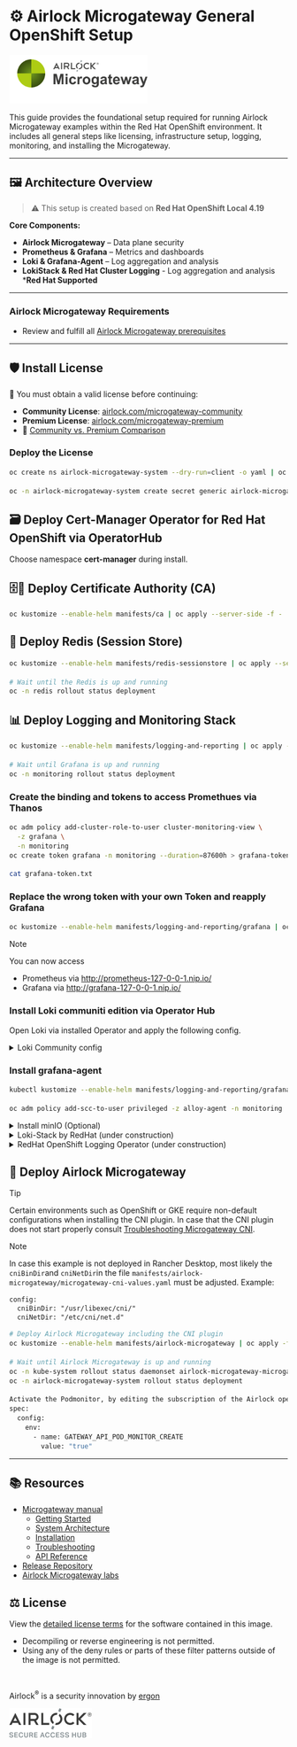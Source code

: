 # ⚙️ Airlock Microgateway General OpenShift Setup

<p align="left">
  <img src="https://raw.githubusercontent.com/airlock/microgateway/main/media/Microgateway_Labeled_AlignRight.svg" alt="Microgateway Logo" width="250">
</p>

This guide provides the foundational setup required for running Airlock Microgateway examples within the Red Hat OpenShift environment. It includes all general steps like licensing, infrastructure setup, logging, monitoring, and installing the Microgateway.

---

## 🖼️ Architecture Overview
> ⚠️ This setup is created based on **Red Hat OpenShift Local 4.19**

**Core Components:**
- **Airlock Microgateway** – Data plane security
- **Prometheus & Grafana** – Metrics and dashboards
- **Loki & Grafana-Agent** – Log aggregation and analysis
- **LokiStack & Red Hat Cluster Logging** - Log aggregation and analysis ***Red Hat Supported**

---

### Airlock Microgateway Requirements
- Review and fulfill all [Airlock Microgateway prerequisites](https://docs.airlock.com/microgateway/latest/#data/1660804711882.html)

---

## 🛡️ Install License

 📝 You must obtain a valid license before continuing:
 - **Community License**: [airlock.com/microgateway-community](https://airlock.com/en/microgateway-community)
 - **Premium License**: [airlock.com/microgateway-premium](https://airlock.com/en/microgateway-premium)
 - 📘 [Community vs. Premium Comparison](https://docs.airlock.com/microgateway/latest/#data/1675772882054.html)

### Deploy the License
```bash
oc create ns airlock-microgateway-system --dry-run=client -o yaml | oc apply -f -

oc -n airlock-microgateway-system create secret generic airlock-microgateway-license --from-file=microgateway-license.txt --dry-run=client -o yaml | oc apply -f -
```

## 🗃️ Deploy Cert-Manager Operator for Red Hat OpenShift via OperatorHub
Choose namespace **cert-manager** during install.

## 🗄️📜 Deploy Certificate Authority (CA)
```bash
oc kustomize --enable-helm manifests/ca | oc apply --server-side -f -
```

## 🔐 Deploy Redis (Session Store)
```bash
oc kustomize --enable-helm manifests/redis-sessionstore | oc apply --server-side -f -

# Wait until the Redis is up and running
oc -n redis rollout status deployment
```

## 📊 Deploy Logging and Monitoring Stack

```bash
oc kustomize --enable-helm manifests/logging-and-reporting | oc apply --server-side -f -

# Wait until Grafana is up and running
oc -n monitoring rollout status deployment
```

### Create the binding and tokens to access Promethues via Thanos
```bash
oc adm policy add-cluster-role-to-user cluster-monitoring-view \
  -z grafana \
  -n monitoring
oc create token grafana -n monitoring --duration=87600h > grafana-token.txt #valid for 10 years

cat grafana-token.txt 
```

### Replace the wrong token with your own Token and reapply Grafana
```bash
oc kustomize --enable-helm manifests/logging-and-reporting/grafana | oc apply --server-side -f -
```

> [!NOTE]
> You can now access
> * Prometheus via http://prometheus-127-0-0-1.nip.io/
> * Grafana via http://grafana-127-0-0-1.nip.io/

### Install Loki communiti edition via Operator Hub
Open Loki via installed Operator and apply the following config.

<details>
<summary>Loki Community config</summary>

```yaml
apiVersion: charts.example.com/v1alpha1
kind: Loki
metadata:
  name: loki-sample
  namespace: monitoring
  annotations:
    helm.sdk.operatorframework.io/install-disable-crds: 'true'
spec:
  global:
    clusterDomain: cluster.local
    dnsService: dns-default
    dnsNamespace: openshift-dns

  rbac:
    sccEnabled: true

  loki:
    auth_enabled: false
    commonConfig:
      replication_factor: 1
    storage:
      type: filesystem

  singleBinary:
    replicas: 1

  monitoring:
    dashboards:
      enabled: false
    servicemonitor:
      enabled: true
    lokiCanary:
      enabled: false
    rules:
      enabled: false
      alerting: false
    selfMonitoring:
      enabled: false
      grafanaAgent:
        installOperator: false

  test:
    enabled: false
```

Apply also the RBAC to grant Loki access:
```bash
kubectl kustomize --enable-helm manifests/logging-and-reporting/loki-community | kubectl apply --server-side -f -
```

</details>

### Install grafana-agent
```bash
kubectl kustomize --enable-helm manifests/logging-and-reporting/grafana-agent/ | kubectl apply --server-side -f -

oc adm policy add-scc-to-user privileged -z alloy-agent -n monitoring
```

<details>
<summary>Install minIO (Optional)</summary>

### Install minIO if you have no valid storage for Loki-Stack

> [!WARNING]  
> Please be aware of the minIO license which is maybe needed

```bash
oc kustomize --enable-helm manifests/logging-and-reporting/minio | oc apply --server-side -f -
```
Now create the bucket for Loki called loki
You can do it via minIO CLI (MC) of using the GUI of minIO which is active in this example, but not recommended.
Activate Port Forwading to gain access
```bash
oc -n minio port-forward svc/minio 9000:9000
```
Now you can access minIO GUI via your browser Open http://s3.airlock.local:9000 (make sure you have an valid DNS record)
Default user and password is minioadmin/minioadmin
</details>

<details>
<summary>Loki-Stack by RedHat (under construction)</summary>

### Install Loki Operator provided by Red Hat via OperatorHub *Untested

Keep the recommended default openshift-operators-redhat

In to be able to use LokiStack, we first have to create a secret for Loki to access minIO
```bash
oc kustomize --enable-helm manifests/logging-and-reporting/loki | oc apply --server-side -f -
```

### Create a token a for communication:
echo -n "supersecretlokitoken" > token
oc create secret generic my-loki-token \
  --from-file=token=token \
  -n openshift-logging

### Create Tenant Mapping Secret for Loki Gateway
```bash
oc apply -f manifests/logging-and-reporting/loki/loki-gateway-tenants-secret.yaml
```


Step-by-Step to Create a LokiStack
1. In the OpenShift Web Console:
Go to Operators > Installed Operators

Click on Loki Operator

Click on the LokiStack tab

Click Create LokiStack

2. Fill in the Fields:

<details>
<summary>example yaml:</summary>

```yaml
apiVersion: loki.grafana.com/v1
kind: LokiStack
metadata:
  name: logging-loki
  namespace: openshift-logging
  annotations:
    loki.grafana.com/gateway-tenant-secret-name: loki-gateway-tenants
spec:
  tenants:
    mode: static
  managementState: Managed
  limits:
    global:
      queries:
        queryTimeout: 3m
  storage:
    schemas:
      - effectiveDate: '2025-07-30'
        version: v13
    secret:eval $(crc oc-env)
      name: minio-loki-secret
      type: s3
      credentialMode: static
  hashRing:
    type: memberlist
  size: 1x.demo
  storageClassName: crc-csi-hostpath-provisioner

```
</details>
</details>

<details>
<summary>RedHat OpenShift Logging Operator (under construction)</summary>

### Install Red Hat OpenShift Logging Operator via OperatorHub *Untested

> [!WARNING]  
> Does not work without public signed certificate used in Loki Stack until skip TLS verify for Loki Stack or [RFE-2723](https://issues.redhat.com/browse/RFE-2723) is implemented


Keep the recommended default openshift-logging
and point the LogForwarder to loki which is the source in Grafana

```bash
oc kustomize --enable-helm manifests/logging-and-reporting/redhat-logger | oc apply --server-side -f -
```
Create ServiceAccount & Bind Roles:
```bash
oc create sa collector -n openshift-logging
oc adm policy add-cluster-role-to-user collect-application-logs system:serviceaccount:openshift-logging:collector
oc adm policy add-cluster-role-to-user collect-infrastructure-logs system:serviceaccount:openshift-logging:collector
oc adm policy add-cluster-role-to-user collect-audit-logs system:serviceaccount:openshift-logging:collector
oc adm policy add-cluster-role-to-user logging-collector-logs-writer system:serviceaccount:openshift-logging:collector -n openshift-logging
oc adm policy add-cluster-role-to-user loki-application-logs -z collector -n openshift-logging
```
oc create sa collector -n openshift-logging
oc adm policy add-cluster-role-to-user logging-collector-logs-writer -z collector -n openshift-logging
oc adm policy add-cluster-role-to-user collect-application-logs system:serviceaccount:openshift-logging:collector
oc adm policy add-cluster-role-to-user collect-infrastructure-logs system:serviceaccount:openshift-logging:collector
oc adm policy add-cluster-role-to-user collect-audit-logs system:serviceaccount:openshift-logging:collector


#### Step-by-Step to Create a ClusterLogForwarder
1. In the OpenShift Web Console:
Go to Operators > Installed Operators

Click on Red Hat OpenShift Logging Operator

Click on the Cluster Log Forwarder tab

Click Create ClusterLogForwarder

```yaml
apiVersion: observability.openshift.io/v1
kind: ClusterLogForwarder
metadata:
  name: logging-collector
  namespace: openshift-logging
spec:
  serviceAccount:
    name: collector
  outputs:
    - name: my-loki
      type: loki
      loki:
        url: https://logging-loki-gateway-http.openshift-logging.svc:8080/api/logs/v1/openshift-logging
        tenantKey: __tenant_id__
      tls:
        ca:
          secretName: my-loki-ca
          key: ca-bundle.crt
        insecureSkipVerify: true
  pipelines:
    - name: forward-all
      inputRefs:
        - application
        - infrastructure
        - audit
      outputRefs:
        - my-loki
```

Normal Loki community edition:
```yaml
apiVersion: observability.openshift.io/v1
kind: ClusterLogForwarder
metadata:
  name: logging-collector
  namespace: openshift-logging
spec:
  serviceAccount:
    name: collector
  outputs:
    - name: my-loki
      type: loki
      loki:
        url: http://loki-gateway.monitoring.svc:80/loki/api/v1/push
  pipelines:
    - name: forward-all
      inputRefs:
        - application
        - infrastructure
        - audit
      outputRefs:
        - my-loki
```
</details>

## 🚀 Deploy Airlock Microgateway
> [!TIP]
> Certain environments such as OpenShift or GKE require non-default configurations when installing the CNI plugin. In case that the CNI plugin does not start properly consult [Troubleshooting Microgateway CNI](https://docs.airlock.com/microgateway/latest/#data/1710781909882.html).

> [!NOTE]
> In case this example is not deployed in Rancher Desktop, most likely the `cniBinDir`and `cniNetDir`in the file `manifests/airlock-microgateway/microgateway-cni-values.yaml` must be adjusted.
> Example:
> ```
> config:
>   cniBinDir: "/usr/libexec/cni/"
>   cniNetDir: "/etc/cni/net.d"
> ```

```bash
# Deploy Airlock Microgateway including the CNI plugin
oc kustomize --enable-helm manifests/airlock-microgateway | oc apply -f -

# Wait until Airlock Microgateway is up and running
oc -n kube-system rollout status daemonset airlock-microgateway-microgateway-cni
oc -n airlock-microgateway-system rollout status deployment

Activate the Podmonitor, by editing the subscription of the Airlock operator:
spec:
  config:
    env:
      - name: GATEWAY_API_POD_MONITOR_CREATE
        value: "true"
```

---

## 📚 Resources

* [Microgateway manual](https://docs.airlock.com/microgateway/latest/)
  * [Getting Started](https://docs.airlock.com/microgateway/latest/#data/1660804708742.html)
  * [System Architecture](https://docs.airlock.com/microgateway/latest/#data/1660804709650.html)
  * [Installation](https://docs.airlock.com/microgateway/latest/#data/1660804708713.html)
  * [Troubleshooting](https://docs.airlock.com/microgateway/latest/#data/1659430054787.html)
  * [API Reference](https://docs.airlock.com/microgateway/latest/index/api/crds/index.html)
* [Release Repository](https://github.com/airlock/microgateway)
* [Airlock Microgateway labs](https://airlock.instruqt.com/pages/airlock-microgateway-labs)

## ⚖️ License
View the [detailed license terms](https://www.airlock.com/en/airlock-license) for the software contained in this image.
* Decompiling or reverse engineering is not permitted.
* Using any of the deny rules or parts of these filter patterns outside of the image is not permitted.

</details>
<br>

Airlock<sup>&#174;</sup> is a security innovation by [ergon](https://www.ergon.ch/en)

<!-- Airlock SAH Logo (different image for light/dark mode) -->
<a href="https://www.airlock.com/en/secure-access-hub/">
<picture>
    <source media="(prefers-color-scheme: dark)"
        srcset="https://raw.githubusercontent.com/airlock/microgateway/main/media/Airlock_Logo_Negative.png">
    <source media="(prefers-color-scheme: light)"
        srcset="https://raw.githubusercontent.com/airlock/microgateway/main/media/Airlock_Logo.png">
    <img alt="Airlock Secure Access Hub" src="https://raw.githubusercontent.com/airlock/microgateway/main/media/Airlock_Logo.png" width="150">
</picture>
</a>
